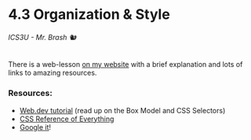 # 4.3 Organization & Style

###### ICS3U - Mr. Brash 🐿️

There is a web-lesson [on my website](https://www.brash.ca/ics3uc/4/3) with a brief explanation and lots of links to amazing resources.



### Resources:

- [Web.dev tutorial](https://web.dev/learn/css/) (read up on the Box Model and CSS Selectors)
- [CSS Reference of Everything](https://www.w3schools.com/cssref/index.php)
- [Google it](https://www.google.com/search?q=how+do+I+set+the+background+of+a+div+in+css)!
